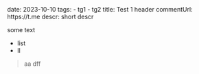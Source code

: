 <meta>
date: 2023-10-10
tags:
  - tg1
  - tg2
title: Test 1 header
commentUrl: https://t.me
descr: short descr
</meta>

some text

* list
* ll

> aa
> dff
